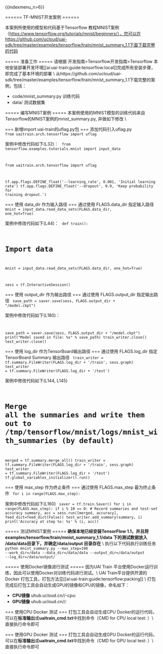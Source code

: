 {{indexmenu_n>6}}


====== TF-MNIST开发案例 ======

本案例所使用的模型和代码基于Tensorflow 教程MNIST案例（https://www.tensorflow.org/tutorials/mnist/beginners/），您可以在https://github.com/ucloud/uai-sdk/tree/master/examples/tensorflow/train/mnist_summary_1.1下面下载完整的代码

===== 准备工作 =====
请根据 开发指南>Tensorflow开发指南>Tensorflow 本地安装部署开发环境[[ai:uai-train:guide:tensorflow:local]]完成所有安装步骤，即完成了基本环境的部署 \\
从https://github.com/ucloud/uai-sdk/tree/master/examples/tensorflow/train/mnist_summary_1.1下载完整的案例，包括：
  * code/mnist_summary.py 训练代码
  * data/ 测试数据集

===== 编写MNIST案例 =====
本案例使用的MNIST模型的训练代码来自Tensorflow的MNIST案例的mnist_summary.py, 并做如下修改 \\

=== 新增import uai-train的uflag.py包 ===
添加代码引入uflag.py
<code>
from uaitrain.arch.tensorflow import uflag 
</code>

案例中修改代码如下\(L32\)：
<code>
from tensorflow.examples.tutorials.mnist import input_data

from uaitrain.arch.tensorflow import uflag

tf.app.flags.DEFINE_float('--learning_rate', 0.001, 'Initial learning rate')
tf.app.flags.DEFINE_float('--dropout', 0.9, 'Keep probability for training dropout.')
</code>

=== 使用 data_dir 作为输入路径 ===
通过使用 FLAGS.data\_dir 指定输入路径
<code>
mnist = input_data.read_data_sets(FLAGS.data_dir,
                                    one_hot=True)
</code>

案例中修改代码如下\(L44\)：
<code>
def train():
  # Import data
  mnist = input_data.read_data_sets(FLAGS.data_dir,
                                    one_hot=True)

  sess = tf.InteractiveSession()
</code>

=== 使用 output_dir 作为输出路径 ===
通过使用 FLAGS.output\_dir 指定输出路径
<code>
save_path = saver.save(sess, FLAGS.output_dir + "/model.ckpt")
</code>

案例中修改代码如下\(L180\)：
<code>

  save_path = saver.save(sess, FLAGS.output_dir + "/model.ckpt")
  print("Model saved in file: %s" % save_path)
  train_writer.close()
  test_writer.close()
</code>

=== 使用 log_dir 作为TensorBoard输出路径 ===
通过使用 FLAGS.log\_dir 指定TensorBoard Summary 输出路径
<code>
  train_writer = tf.summary.FileWriter(FLAGS.log_dir + '/train', sess.graph)
  test_writer = tf.summary.FileWriter(FLAGS.log_dir + '/test')
</code>

案例中修改代码如下\(L144, L145\)
<code>
 # Merge all the summaries and write them out to /tmp/tensorflow/mnist/logs/mnist_with_summaries (by default)
  merged = tf.summary.merge_all()
  train_writer = tf.summary.FileWriter(FLAGS.log_dir + '/train', sess.graph)
  test_writer = tf.summary.FileWriter(FLAGS.log_dir + '/test')
  tf.global_variables_initializer().run()
</code>

=== 使用 max_step 作为终止条件 ===
通过使用 FLAGS.max\_step 最为终止条件
<code>
for i in range(FLAGS.max_step):
</code>

案例中修改代码如下\(L160\)
<code>
saver = tf.train.Saver()
  for i in range(FLAGS.max_step):
    if i % 10 == 0:  # Record summaries and test-set accuracy
      summary, acc = sess.run([merged, accuracy], feed_dict=feed_dict(False))
      test_writer.add_summary(summary, i)
      print('Accuracy at step %s: %s' % (i, acc))
</code>

===== 测试MNIST案例 =====
**确保本地已经安装TensorFlow 1.1，并且将examples/tensorflow/train/mnist\_summary\_1.1/data 下的测试数据放入 /data/data目录下，并确定/data/output 目录存在** \\
执行以下代码执行训练任务
<code>
python mnist_summary.py --max_step=100 --work_dir=/data --data_dir=/data/data --output_dir=/data/output --log_dir=/data/output/
</code>

===== 使用Docker镜像进行测试 =====
因为UAI Train 平台使用Docker运行训练，因此可以使用Docker对训练代码进行测试。\\
UAI Train平台提供开源的Docker 打包工具，打包方法见[[ai:uai-train:guide:tensorflow:packing]] \\
打包完成后打包工具会自动生成GPU的镜像和CPU的镜像，命名如下：
  * **CPU镜像** uhub.ucloud.cn/<uhub-bucket>/<user-def-name>-cpu:<usr-def-tag>
  * **GPU镜像** uhub.ucloud.cn/<uhub-bucket>/<user-def-name>:<usr-def-tag>

=== 使用CPU Docker 测试 ===
打包工具会自动生成CPU Docker的运行代码，可以在**标准输出**或**uaitrain\_cmd.txt**中找到命令（CMD for CPU local test: <docker run cmd> ）\\
直接执行命令即可

=== 使用GPU Docker 测试 ===
打包工具会自动生成GPU Docker的运行代码，可以在**标准输出**或**uaitrain\_cmd.txt**中找到命令（CMD for GPU local test: <docker run cmd> ）\\
直接执行命令即可

